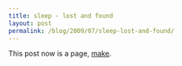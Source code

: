 ```yaml
---
title: sleep - lost and found
layout: post
permalink: /blog/2009/07/sleep-lost-and-found/
---
```


This post now is a page, [make](/make/).

